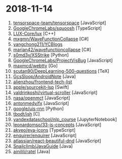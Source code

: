 # 2018-11-14

1. [tensorspace-team/tensorspace](https://github.com/tensorspace-team/tensorspace "Neural network 3D visualization framework, build interactive and intuitive model in browsers, support pre-trained deep learning models from TensorFlow, Keras, TensorFlow.js") [JavaScript]
2. [GoogleChromeLabs/squoosh](https://github.com/GoogleChromeLabs/squoosh "Make images smaller using best-in-class codecs, right in the browser.") [TypeScript]
3. [LUX-Core/lux](https://github.com/LUX-Core/lux "LUX - Hybrid PoW/PoS & Unique PHI2 Algorithm | Masternode | Parallel masternode | Segwit | Smartcontract | Luxgate | Proof of file storage (Decentralised distributed file storage)") [C++]
4. [mxgmn/WaveFunctionCollapse](https://github.com/mxgmn/WaveFunctionCollapse "Bitmap & tilemap generation from a single example with the help of ideas from quantum mechanics.") [C#]
5. [yangchong211/YCBlogs](https://github.com/yangchong211/YCBlogs "技术博客笔记大汇总【15年10月到至今】，包括Java基础及深入知识点，Android技术博客，Python，Go学习笔记等等，还包括平时开发中遇到的bug汇总，当然也在工作之余收集了大量的面试题，长期更新维护并且修正，持续完善……开源的文件是markdown格式的！同时也开源了生活博客，从12年起，积累共计47篇[近20万字]，转载请注明出处，谢谢！") 
6. [marian42/wavefunctioncollapse](https://github.com/marian42/wavefunctioncollapse "Walk through an infinite, procedurally generated city") [C#]
7. [s0md3v/XSStrike](https://github.com/s0md3v/XSStrike "Most advanced XSS detection suite.") [Python]
8. [GoogleChromeLabs/ProjectVisBug](https://github.com/GoogleChromeLabs/ProjectVisBug "🎨 Make any webpage feel like an artboard, download extension here https://chrome.google.com/webstore/detail/cdockenadnadldjbbgcallicgledbeoc") [JavaScript]
9. [maxmcd/webtty](https://github.com/maxmcd/webtty "Share a terminal session over WebRTC") [Go]
10. [scutan90/DeepLearning-500-questions](https://github.com/scutan90/DeepLearning-500-questions "深度学习500问，以问答形式对常用的概率知识、线性代数、机器学习、深度学习、计算机视觉等热点问题进行阐述，以帮助自己及有需要的读者。 全书分为17个章节，20多万字。由于水平有限，书中不妥之处恳请广大读者批评指正。 未完待续............ 如有意合作，联系scutjy2015@163.com 版权所有，违权必究 Tan 2018.06") [TeX]
11. [GcsSloop/AndroidNote](https://github.com/GcsSloop/AndroidNote "安卓学习笔记") [Java]
12. [alienzhou/frontend-tech-list](https://github.com/alienzhou/frontend-tech-list "a frontend tech list for developers") 
13. [apple/sourcekit-lsp](https://github.com/apple/sourcekit-lsp "Language Server Protocol implementation for Swift and C-based languages") [Swift]
14. [valdrinkoshi/virtual-scroller](https://github.com/valdrinkoshi/virtual-scroller "") [JavaScript]
15. [nasa/openmct](https://github.com/nasa/openmct "A web based mission control framework.") [JavaScript]
16. [antonmedv/fx](https://github.com/antonmedv/fx "Command-line JSON viewer 🔥") [JavaScript]
17. [google/uis-rnn](https://github.com/google/uis-rnn "This is the library for the Unbounded Interleaved-State Recurrent Neural Network (UIS-RNN) algorithm, corresponding to the paper Fully Supervised Speaker Diarization.") [Python]
18. [tbodt/ish](https://github.com/tbodt/ish "Linux shell for iOS") [C]
19. [yandexdataschool/nlp_course](https://github.com/yandexdataschool/nlp_course "YSDA course in Natural Language Processing") [JupyterNotebook]
20. [leonardomso/33-js-concepts](https://github.com/leonardomso/33-js-concepts "📜 33 concepts every JavaScript developer should know.") [JavaScript]
21. [akveo/eva-icons](https://github.com/akveo/eva-icons "A pack of more than 480 beautifully crafted Open Source icons. SVG, Sketch, Web Font and Animations support.") [TypeScript]
22. [enquirer/enquirer](https://github.com/enquirer/enquirer "Stylish, intuitive and user-friendly prompt system.") [JavaScript]
23. [atlassian/react-beautiful-dnd](https://github.com/atlassian/react-beautiful-dnd "Beautiful and accessible drag and drop for lists with React") [JavaScript]
24. [Snailclimb/JavaGuide](https://github.com/Snailclimb/JavaGuide "【Java学习+面试指南】 一份涵盖大部分Java程序员所需要掌握的核心知识。") [Java]
25. [ainilili/ratel](https://github.com/ainilili/ratel "A fighting landlord program that can be played on the command line") [Java]
